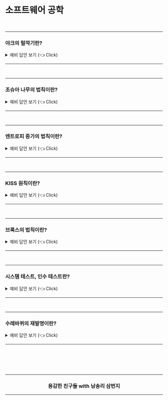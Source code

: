 # 소프트웨어 공학


<br />

-----------------------

### 야크의 털깍기란? 

<details>
   <summary> 예비 답안 보기 (👈 Click)</summary>
<br />

- 야크라는 가축은 몸을 뒤덮고 있는 털이 매우 많습니다. 여름이 되기 전에 털을 깎아주어야하는데 몸통의 털을 깎기까지 상당히 많은 양의 털을 깍아야합니다. 
- 개발자가 하나의 문제에 몰두하다보면 마치 위와 같은 상황에 마주할 때가 있습니다. 어떤 문제를 해결하려고 봤더니, 다른 문제가 계속 나와 좀처럼 몸통에 해당하는, 해결하고자 하는 문제의 해결에 도달하지 못하려고 하는 상황입니다.
- 이를 막기 위해서는 복잡한 코드를 읽거나 쓸때는 메모해 가며 작업하는 것이 좋습니다. 혹은 시간이나 비용을 고려하거나 목적을 고려했을 때 맞지 않다면 작업을 멈추고 다른 길을 찾아보는 것도 방법입니다.

</details>

-----------------------

<br />

-----------------------

### 조슈아 나무의 법칙이란?

<details>
   <summary> 예비 답안 보기 (👈 Click)</summary>
<br />

- 어떤 사람이 식물도감에서 조슈아 나무를 처음으로 알게 되었습니다. 책을 읽으며 그 사람은 자기가 오랫동안 살던 마을에서 전혀 본 적이 없는 나무라고 생각했습니다. 그런데 집 밖을 나오자 길목에 곳곳마다 조슈아 나무가 있는 것을 발했습니다.
- 사람은 이름을 아는 순간 비로소 보이게 됩니다. 이름이 없다면 보이지 않았을 것입니다.
- 디자인 패턴은 이미 존재하던 설계 노하우에 이름을 붙여 재사용할 수 있도록 만들었습니다.
- 팀 내에서 유비쿼터스 언어를 사용합니다. 즉 해당 문제 영역의 각 요소를 정확하게 표현하는 팀 공통 언어입니다. 이 언어가 없다면 모두 제멋대로 따로 단어를 만들어서 사용할 것이기 때문입니다. 

</details>

-----------------------

<br />

-----------------------

### 엔트로피 증가의 법칙이란?

<details>
   <summary> 예비 답안 보기 (👈 Click)</summary>
<br />

- 엔트로피란 물리학 용어로 무질서한 정도를 나타냅니다. 열역학 법칙에 의하면 우주의 엔트로피는 증가합니다.
- 소프트웨어 개발에 있어서 코드를 그대로 두면 무질서함이 증대됩니다.
- 엔트로피는 다음과 같은 이유로 증가합니다. 
   1. __경직됨:__ 하나의 모듈 변경으로 인해 종속된 모듈을 연쇄적으로 수정해야하는 경우 
   2. __깨지기 쉬움:__ 단 하나의 변경으로 인해 다른 많은 부분이 망가지거나 수정해야하는 경우 
   3. __이식성 없음:__ 다른 환경으로 이식하기 어렵다.
   4. __다루기 어려움:__ 설계 구조에 유연성이 없다. 
   5. __복잡함:__ 코드에 불필요한 요소 많음(ex. 앞으로의 사양 변경에 맞추어 너무 많은 장치를 넣은 경우)
   6. __같은 코드의 반복__
   7. __불투명함:__ 코드를 이해하기 어려움

</details>

-----------------------

<br />

-----------------------

### KISS 원칙이란?

<details>
   <summary> 예비 답안 보기 (👈 Click)</summary>
<br />

- Keep It Simple, Stupid / Keep it Short and Simple. 
- 코드는 아무생각없이 수정하면 복잡해지고 무질서해진다. 이는 읽기 어렵고 수정하기 어려워진다. 

</details>

-----------------------

<br />

-----------------------

### 브룩스의 법칙이란?

<details>
   <summary> 예비 답안 보기 (👈 Click)</summary>
<br />

- 일정이 늦어지고 있는 소프트웨어 개발 프로젝트에서 지연을 막기 위해 후반에 사람을 추가하면 오히려 지연이 한층 더 초래된다.
- 프로젝트의 공수(일정한 작업에 필요한 인원수를 노동시간 또는 노동일로 나타낸 수치)는 맨먼스로 환산된다. 몇 명(men)이 몇 개월(month) 투입외서 일하는지를 계산하므로 man * month 공식이 성립된다.
- 그렇다면 month를 줄이기 위해서 더 많은 man을 투입한다고 month가 줄어들지는 않는다.

</details>

-----------------------

<br />

-----------------------

### 시스템 테스트, 인수 테스트란?

<details>
   <summary> 예비 답안 보기 (👈 Click)</summary>
<br />

- [osb0728.tistory.com/27](https://osb0728.tistory.com/27)

</details>

-----------------------

<br />

-----------------------

### 수레바퀴의 재발명이란?

<details>
   <summary> 예비 답안 보기 (👈 Click)</summary>
<br />

- 어떤 기능을 구현한 코드나 라이브러리가 이미 존재하는데도 직접 다시 똑같은 기능을 프로그래밍하는 경우이다. 이미 세상에 존재하는 수레바퀴를 일부러 수고를 들여 다시 한번 발명하는 것과 같은 작업이다. 
- 수레바퀴가 존재하는지 몰라서(해당 라이브러리 존재성 부지), 개발자가 수레바퀴를 만들고 싶은 마음때문에 발생한다.

</details>

-----------------------

<br />
<br />


<br />
<br />
<div align=center>
  <hr />
    <h3> 용감한 친구들 with 남송리 삼번지 </h3>
  <hr />
</div>
   